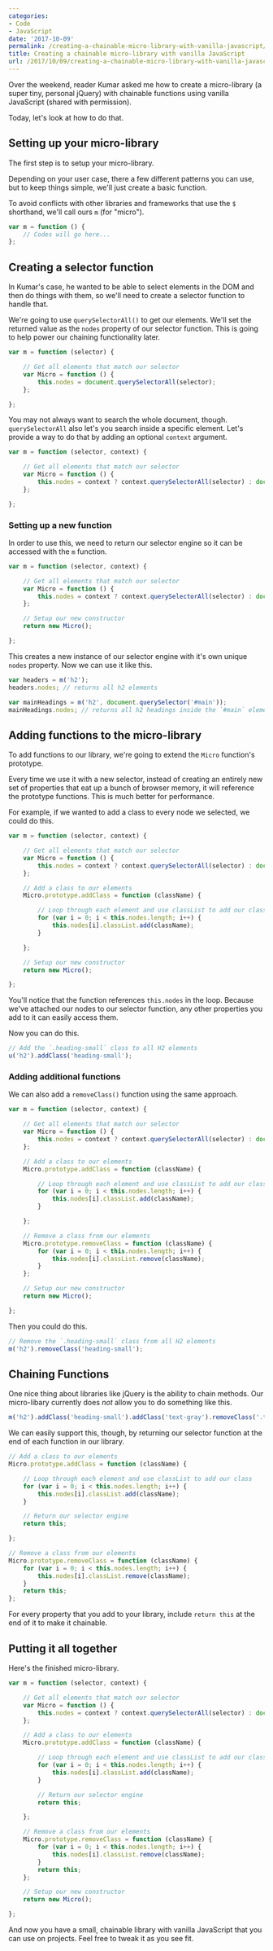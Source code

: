 ```yaml
---
categories:
- Code
- JavaScript
date: '2017-10-09'
permalink: /creating-a-chainable-micro-library-with-vanilla-javascript/
title: Creating a chainable micro-library with vanilla JavaScript
url: /2017/10/09/creating-a-chainable-micro-library-with-vanilla-javascript
---
```


Over the weekend, reader Kumar asked me how to create a micro-library (a super tiny, personal jQuery) with chainable functions using vanilla JavaScript (shared with permission).

Today, let's look at how to do that.

## Setting up your micro-library

The first step is to setup your micro-library.

Depending on your user case, there a few different patterns you can use, but to keep things simple, we'll just create a basic function.

To avoid conflicts with other libraries and frameworks that use the `$` shorthand, we'll call ours `m` (for "micro").

```js
var m = function () {
    // Codes will go here...
};
```

## Creating a selector function

In Kumar's case, he wanted to be able to select elements in the DOM and then do things with them, so we'll need to create a selector function to handle that.

We're going to use `querySelectorAll()` to get our elements. We'll set the returned value as the `nodes` property of our selector function. This is going to help power our chaining functionality later.

```js
var m = function (selector) {

	// Get all elements that match our selector
	var Micro = function () {
		this.nodes = document.querySelectorAll(selector);
	};

};
```

You may not always want to search the whole document, though. `querySelectorAll` also let's you search inside a specific element. Let's provide a way to do that by adding an optional `context` argument.

```js
var m = function (selector, context) {

	// Get all elements that match our selector
	var Micro = function () {
		this.nodes = context ? context.querySelectorAll(selector) : document.querySelectorAll(selector);
	};

};
```

### Setting up a new function

In order to use this, we need to return our selector engine so it can be accessed with the `m` function.

```js
var m = function (selector, context) {

	// Get all elements that match our selector
	var Micro = function () {
		this.nodes = context ? context.querySelectorAll(selector) : document.querySelectorAll(selector);
	};

	// Setup our new constructor
	return new Micro();

};
```

This creates a new instance of our selector engine with it's own unique `nodes` property. Now we can use it like this.

```js
var headers = m('h2');
headers.nodes; // returns all h2 elements

var mainHeadings = m('h2', document.querySelector('#main'));
mainHeadings.nodes; // returns all h2 headings inside the `#main` element
```

## Adding functions to the micro-library

To add functions to our library, we're going to extend the `Micro` function's prototype.

Every time we use it with a new selector, instead of creating an entirely new set of properties that eat up a bunch of browser memory, it will reference the prototype functions. This is much better for performance.

For example, if we wanted to add a class to every node we selected, we could do this.

```js
var m = function (selector, context) {

	// Get all elements that match our selector
	var Micro = function () {
		this.nodes = context ? context.querySelectorAll(selector) : document.querySelectorAll(selector);
	};

	// Add a class to our elements
	Micro.prototype.addClass = function (className) {

		// Loop through each element and use classList to add our class
		for (var i = 0; i < this.nodes.length; i++) {
			this.nodes[i].classList.add(className);
		}

	};

	// Setup our new constructor
	return new Micro();

};
```

You'll notice that the function references `this.nodes` in the loop. Because we've attached our nodes to our selector function, any other properties you add to it can easily access them.

Now you can do this.

```js
// Add the `.heading-small` class to all H2 elements
u('h2').addClass('heading-small');
```

### Adding additional functions

We can also add a `removeClass()` function using the same approach.

```js
var m = function (selector, context) {

	// Get all elements that match our selector
	var Micro = function () {
		this.nodes = context ? context.querySelectorAll(selector) : document.querySelectorAll(selector);
	};

	// Add a class to our elements
	Micro.prototype.addClass = function (className) {

		// Loop through each element and use classList to add our class
		for (var i = 0; i < this.nodes.length; i++) {
			this.nodes[i].classList.add(className);
		}

	};

	// Remove a class from our elements
	Micro.prototype.removeClass = function (className) {
		for (var i = 0; i < this.nodes.length; i++) {
			this.nodes[i].classList.remove(className);
		}
	};

	// Setup our new constructor
	return new Micro();

};
```

Then you could do this.

```js
// Remove the `.heading-small` class from all H2 elements
m('h2').removeClass('heading-small');
```

## Chaining Functions

One nice thing about libraries like jQuery is the ability to chain methods. Our micro-libary currently does *not* allow you to do something like this.

```js
m('h2').addClass('heading-small').addClass('text-gray').removeClass('.text-uppercase');
```

We can easily support this, though, by returning our selector function at the end of each function in our library.

```js
// Add a class to our elements
Micro.prototype.addClass = function (className) {

	// Loop through each element and use classList to add our class
	for (var i = 0; i < this.nodes.length; i++) {
		this.nodes[i].classList.add(className);
	}

	// Return our selector engine
	return this;

};

// Remove a class from our elements
Micro.prototype.removeClass = function (className) {
	for (var i = 0; i < this.nodes.length; i++) {
		this.nodes[i].classList.remove(className);
	}
	return this;
};
```

For every property that you add to your library, include `return this` at the end of it to make it chainable.

## Putting it all together

Here's the finished micro-library.

```js
var m = function (selector, context) {

	// Get all elements that match our selector
	var Micro = function () {
		this.nodes = context ? context.querySelectorAll(selector) : document.querySelectorAll(selector);
	};

	// Add a class to our elements
	Micro.prototype.addClass = function (className) {

		// Loop through each element and use classList to add our class
		for (var i = 0; i < this.nodes.length; i++) {
			this.nodes[i].classList.add(className);
		}

		// Return our selector engine
		return this;

	};

	// Remove a class from our elements
	Micro.prototype.removeClass = function (className) {
		for (var i = 0; i < this.nodes.length; i++) {
			this.nodes[i].classList.remove(className);
		}
		return this;
	};

	// Setup our new constructor
	return new Micro();

};
```

And now you have a small, chainable library with vanilla JavaScript that you can use on projects. Feel free to tweak it as you see fit.